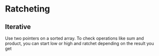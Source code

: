#  Ratcheting
## Iterative
Use two pointers on a sorted array. To check operations like sum and product, you can start low or high and ratchet depending on the result you get

